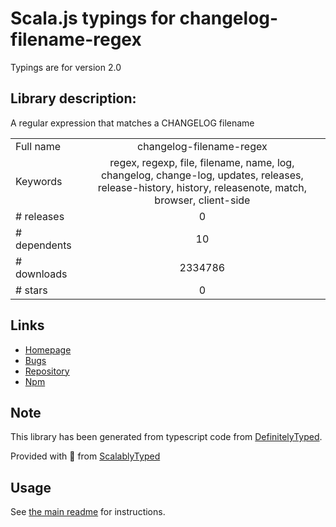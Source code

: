 
# Scala.js typings for changelog-filename-regex

Typings are for version 2.0

## Library description:
A regular expression that matches a CHANGELOG filename

|                    |                 |
| ------------------ | :-------------: |
| Full name          | changelog-filename-regex |
| Keywords           | regex, regexp, file, filename, name, log, changelog, change-log, updates, releases, release-history, history, releasenote, match, browser, client-side |
| # releases         | 0 |
| # dependents       | 10 |
| # downloads        | 2334786 |
| # stars            | 0 |

## Links
- [Homepage](https://github.com/shinnn/changelog-filename-regex#readme)
- [Bugs](https://github.com/shinnn/changelog-filename-regex/issues)
- [Repository](https://github.com/shinnn/changelog-filename-regex)
- [Npm](https://www.npmjs.com/package/changelog-filename-regex)
    


## Note
This library has been generated from typescript code from [DefinitelyTyped](https://definitelytyped.org).

Provided with :purple_heart: from [ScalablyTyped](https://github.com/oyvindberg/ScalablyTyped)

## Usage
See [the main readme](../../readme.md) for instructions.


